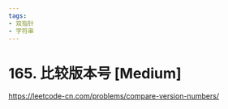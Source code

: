 ```yaml
---
tags:
- 双指针
- 字符串
---
```


# 165. 比较版本号 [Medium]

<https://leetcode-cn.com/problems/compare-version-numbers/>
